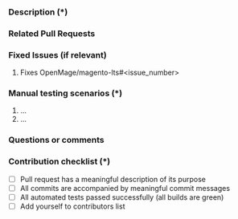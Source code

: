 <!---
    Thank you for contributing to OpenMage LTS.
    To help us process this pull request we recommend that you add the following information:
     - Summary of the pull request,
     - Issue(s) related to the changes made,
     - Manual testing scenarios
    Fields marked with (*) are required. Please don't remove the template.
-->

<!--- Please provide a general summary of the Pull Request in the Title above -->

### Description (*)
<!---
    Please provide a description of the changes proposed in the pull request.
    Letting us know what has changed and why it needed changing will help us validate this pull request.
-->

### Related Pull Requests
<!-- related pull request placeholder -->

### Fixed Issues (if relevant)
<!---
    If relevant, please provide a list of fixed issues in the format OpenMage/magento-lts#<issue_number>.
    There could be 1 or more issues linked here and it will help us find some more information about the reasoning behind this change.
-->
1. Fixes OpenMage/magento-lts#<issue_number>

### Manual testing scenarios (*)
<!---
    Please provide a set of unambiguous steps to test the proposed code change.
    Giving us manual testing scenarios will help with the processing and validation process.
-->
1. ...
2. ...

### Questions or comments
<!---
	If relevant, here you can ask questions or provide comments on your pull request for the reviewer
	For example if you need assistance with writing tests or would like some feedback on one of your development ideas
-->

### Contribution checklist (*)
 - [ ] Pull request has a meaningful description of its purpose
 - [ ] All commits are accompanied by meaningful commit messages
 - [ ] All automated tests passed successfully (all builds are green)
 - [ ] Add yourself to contributors list
 <!--- 
    Install: `yarn add --dev all-contributors-cli`
    Add yourself: `yarn all-contributors add @YOUR_NAME <types>`
    This updates `.all-contributorsrc, README.md` and commits this changes automatically
    contribution types: code, doc, design
    See other contributions type at https://allcontributors.org/docs/en/emoji-key
 -->